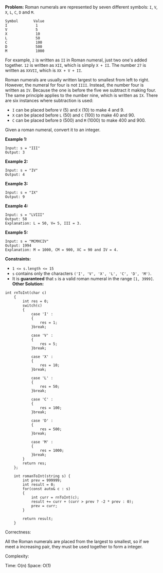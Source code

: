 **Problem:**
Roman numerals are represented by seven different symbols: `I`, `V`, `X`, `L`, `C`, `D` and `M`.

```
Symbol       Value
I             1
V             5
X             10
L             50
C             100
D             500
M             1000
```

For example, `2` is written as `II` in Roman numeral, just two one's added together. `12` is written as `XII`, which is simply `X + II`. The number `27` is written as `XXVII`, which is `XX + V + II`.

Roman numerals are usually written largest to smallest from left to right. However, the numeral for four is not `IIII`. Instead, the number four is written as `IV`. Because the one is before the five we subtract it making four. The same principle applies to the number nine, which is written as `IX`. There are six instances where subtraction is used:

- `I` can be placed before `V` (5) and `X` (10) to make 4 and 9. 
- `X` can be placed before `L` (50) and `C` (100) to make 40 and 90. 
- `C` can be placed before `D` (500) and `M` (1000) to make 400 and 900.

Given a roman numeral, convert it to an integer.

 

**Example 1:**

```
Input: s = "III"
Output: 3
```

**Example 2:**

```
Input: s = "IV"
Output: 4
```

**Example 3:**

```
Input: s = "IX"
Output: 9
```

**Example 4:**

```
Input: s = "LVIII"
Output: 58
Explanation: L = 50, V= 5, III = 3.
```

**Example 5:**

```
Input: s = "MCMXCIV"
Output: 1994
Explanation: M = 1000, CM = 900, XC = 90 and IV = 4.
```

 

**Constraints:**

- `1 <= s.length <= 15`
- `s` contains only the characters `('I', 'V', 'X', 'L', 'C', 'D', 'M')`.
- It is **guaranteed** that `s` is a valid roman numeral in the range `[1, 3999]`.
**Other Solution:**
```
int rnToInt(char c)
	{
		int res = 0;
		switch(c)
		{
			case 'I' :
			{
				res = 1;
			}break;

			case 'V' :
			{
				res = 5;
			}break;

			case 'X' :
			{
				res = 10;
			}break;

			case 'L' :
			{
				res = 50;
			}break;

			case 'C' :
			{
				res = 100;
			}break;

			case 'D' :
			{
				res = 500;
			}break;

			case 'M' :
			{
				res = 1000;
			}break;
		}
		return res;
	};
	
    int romanToInt(string s) {
        int prev = 999999;
        int result = 0;
        for(const auto& c : s)
        {
            int curr = rnToInt(c);
            result += curr + (curr > prev ? -2 * prev : 0);
            prev = curr;
        }

        return result;
    }
```
Correctness:

All the Roman numerals are placed from the largest to smallest, so if we meet a increasing pair, they must be used together to form a integer. 

Complexity:

Time: O(n)
Space: O(1)